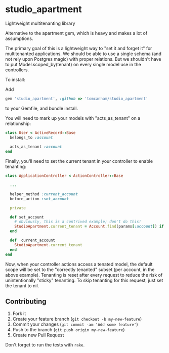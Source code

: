 # studio_apartment
Lightweight multitenanting library

Alternative to the apartment gem, which is heavy and makes a lot of assumptions.

The primary goal of this is a lightweight way to "set it and forget it" for multitenanted applications. We should be able to use a single schema (and not rely upon Postgres magic) with proper relations. But we shouldn't have to put Model.scoped_by(tenant) on every single model use in the controllers.

To install: 

Add 

```ruby
gem 'studio_apartment', :github => 'tomcanham/studio_apartment'
```

to your Gemfile, and bundle install.

You will need to mark up your models with "acts_as_tenant" on a relationship:

```ruby
class User < ActiveRecord::Base
  belongs_to :account
  
  acts_as_tenant :account
end
```

Finally, you'll need to set the current tenant in your controller to enable tenanting:

```ruby
class ApplicationController < ActionController::Base

  ...

  helper_method :current_account
  before_action :set_account

  private

  def set_account
    # obviously, this is a contrived example; don't do this!
    StudioApartment.current_tenant = Account.find(params[:account]) if params[:account].present?
  end

  def  current_account
    StudioApartment.current_tenant
  end
end
```

Now, when your controller actions access a tenated model, the default scope will be set to the "correctly tenanted" subset (per account, in the above example). Tenanting is reset after every request to reduce the risk of unintentionally "sticky" tenanting. To skip tenanting for this request, just set the tenant to nil.

## Contributing

1. Fork it
2. Create your feature branch (`git checkout -b my-new-feature`)
3. Commit your changes (`git commit -am 'Add some feature'`)
4. Push to the branch (`git push origin my-new-feature`)
5. Create new Pull Request

Don't forget to run the tests with `rake`.